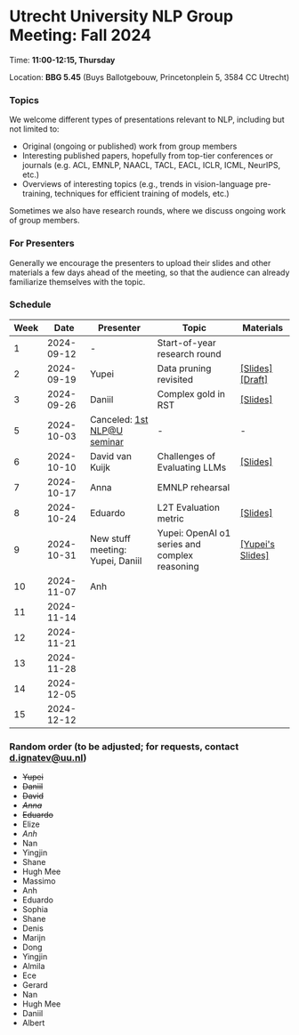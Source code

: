 # Utrecht University NLP Group Meeting: Fall 2024

Time: **11:00-12:15, Thursday**

Location: **BBG 5.45** (Buys Ballotgebouw, Princetonplein 5, 3584 CC Utrecht)

### Topics

We welcome different types of presentations relevant to NLP, including but not limited to:
- Original (ongoing or published) work from group members
- Interesting published papers, hopefully from top-tier conferences or journals
  (e.g. ACL, EMNLP, NAACL, TACL, EACL, ICLR, ICML, NeurIPS, etc.)
- Overviews of interesting topics
  (e.g., trends in vision-language pre-training, techniques for efficient training of models, etc.)

Sometimes we also have research rounds, where we discuss ongoing work of group members.

### For Presenters

Generally we encourage the presenters to upload their slides and other materials
a few days ahead of the meeting,
so that the audience can already familiarize themselves with the topic.

### Schedule

| Week | Date | Presenter | Topic | Materials |
| ---- | ----- | --------- | --------- | --------- |
|1 | 2024-09-12 | - | Start-of-year research round | |
|2 | 2024-09-19 | Yupei | Data pruning revisited | [[Slides]](https://docs.google.com/presentation/d/1ibAtlVHhlPjDcOP9X91KmNR06mq0twAkxDKFvNBkzKQ/edit?usp=sharing) [[Draft]](https://www.overleaf.com/read/wjphkpnjsxbk#852c7a) |
|3 | 2024-09-26 | Daniil | Complex gold in RST | [[Slides]](https://drive.google.com/file/d/1F-F_GbBd1OUC4LD-SeEUudOsCwlItMOq/view?usp=sharing) |
|5 | 2024-10-03 | Canceled: [1st NLP@U seminar](https://www.uu.nl/en/events/nlpu-period-1-meeting) | - | - |
|6 | 2024-10-10 | David van Kuijk | Challenges of Evaluating LLMs | [[Slides]](https://ehudreiter.com/wp-content/uploads/2024/07/eval-llm-jul24.pdf) |
|7 | 2024-10-17 | Anna | EMNLP rehearsal | |
|8 | 2024-10-24 | Eduardo | L2T Evaluation metric | [[Slides]](https://github.com/user-attachments/files/17523165/Automatic_Metric_PPT___NLP_Meeting.pdf) |
|9 | 2024-10-31 | New stuff meeting: Yupei, Daniil | Yupei: OpenAI o1 series and complex reasoning | [[Yupei's Slides]](https://docs.google.com/presentation/d/1JuGKVtbypKEbwdtS5jDIAQJX0A7zWCumaOR-9BVJWZE/edit?usp=sharing) |
|10 | 2024-11-07 |Anh | | |
|11 | 2024-11-14 | | | |
|12 | 2024-11-21 | | | |
|13 | 2024-11-28 | | | |
|14 | 2024-12-05 | | | |
|15 | 2024-12-12 | | | |

### Random order (to be adjusted; for requests, contact d.ignatev@uu.nl)

* ~~Yupei~~
* ~~Daniil~~
* ~~David~~
* ~~_Anna_~~
* ~~Eduardo~~
* Elize
* _Anh_
* Nan
* Yingjin
* Shane
* Hugh Mee
* Massimo
* Anh
* Eduardo
* Sophia
* Shane
* Denis
* Marijn
* Dong
* Yingjin
* Almila
* Ece
* Gerard
* Nan
* Hugh Mee
* Daniil
* Albert
